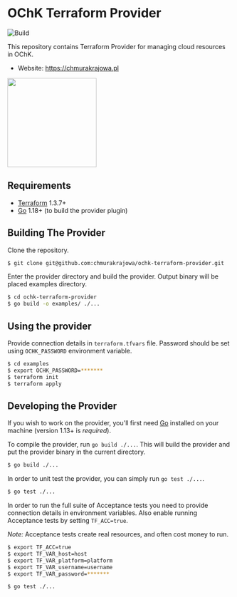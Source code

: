OChK Terraform Provider
==================

![Build](https://github.com/chmurakrajowa/ochk-terraform-provider/workflows/Terraform%20Provider%20Checks/badge.svg?event=push)

This repository contains Terraform Provider for managing cloud resources in OChK. 

- Website: https://chmurakrajowa.pl

<img src="https://ochk.cloud/images/ochk_extended_logo.svg" width="200px">

Requirements
-------------------------

- [Terraform](https://www.terraform.io/downloads.html) 1.3.7+
- [Go](https://golang.org/doc/install) 1.18+ (to build the provider plugin)

Building The Provider
-------------------------

Clone the repository.

```sh
$ git clone git@github.com:chmurakrajowa/ochk-terraform-provider.git
```

Enter the provider directory and build the provider. Output binary will be placed examples directory.

```sh
$ cd ochk-terraform-provider
$ go build -o examples/ ./...
```

Using the provider
--------------------------

Provide connection details in `terraform.tfvars` file. Password should be set using `OCHK_PASSWORD` environment variable.

```sh
$ cd examples
$ export OCHK_PASSWORD=*******
$ terraform init
$ terraform apply
```

Developing the Provider
---------------------------

If you wish to work on the provider, you'll first need [Go](http://www.golang.org) installed on your machine (version 1.13+ is *required*).

To compile the provider, run `go build ./...`. This will build the provider and put the provider binary in the current directory.

```sh
$ go build ./...
```

In order to unit test the provider, you can simply run `go test ./...`.

```sh
$ go test ./...
```

In order to run the full suite of Acceptance tests you need to provide connection details in environment variables. Also enable running Acceptance tests by setting `TF_ACC=true`.

*Note:* Acceptance tests create real resources, and often cost money to run.

```sh
$ export TF_ACC=true
$ export TF_VAR_host=host
$ export TF_VAR_platform=platform
$ export TF_VAR_username=username
$ export TF_VAR_password=*******

$ go test ./...
```
